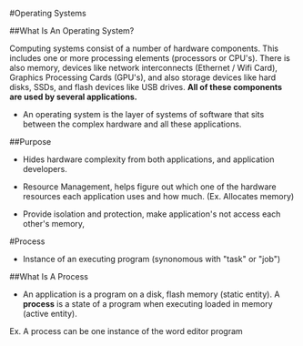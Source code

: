 #Operating Systems

##What Is An Operating System?

Computing systems consist of a number of hardware components. This includes one or more processing elements (processors or CPU's). There
is also memory, devices like network interconnects (Ethernet / Wifi Card), Graphics Processing Cards (GPU's), and also storage devices like
hard disks, SSDs, and flash devices like USB drives. **All of these components are used by several applications.**

- An operating system is the layer of systems of software that sits between the complex hardware and all these applications.

##Purpose

- Hides hardware complexity from both applications, and application developers. 

- Resource Management, helps figure out which one of the hardware resources each application uses and how much. (Ex. Allocates memory)

- Provide isolation and protection, make application's not access each other's memory, 

#Process 

- Instance of an executing program (synonomous with "task" or "job")

##What Is A Process

- An application is a program on a disk, flash memory (static entity). A **process** is a state of a program when executing loaded in memory (active entity).

Ex. A process can be one instance of the word editor program 
